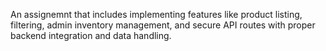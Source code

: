 An assignemnt that includes implementing features like product listing, filtering, admin inventory management, and secure API routes with proper backend integration and data handling.